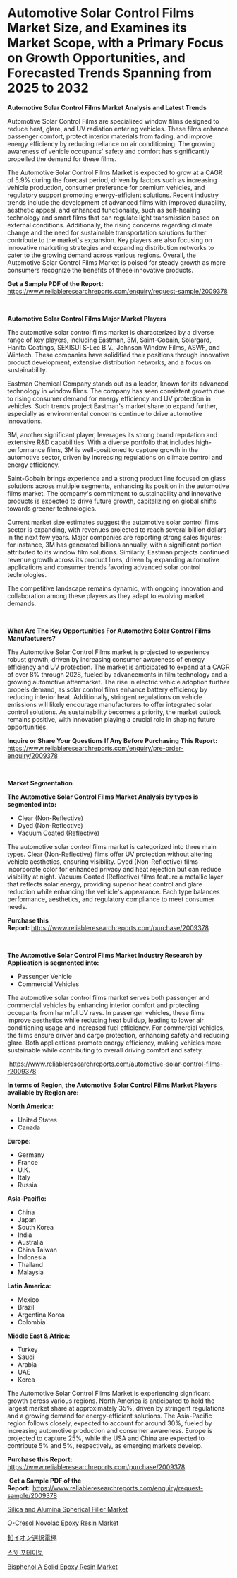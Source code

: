 <p><h1>Automotive Solar Control Films Market Size, and Examines its Market Scope, with a Primary Focus on Growth Opportunities, and Forecasted Trends Spanning from 2025 to 2032</h1></p><p><strong>Automotive Solar Control Films Market Analysis and Latest Trends</strong></p>
<p><p>Automotive Solar Control Films are specialized window films designed to reduce heat, glare, and UV radiation entering vehicles. These films enhance passenger comfort, protect interior materials from fading, and improve energy efficiency by reducing reliance on air conditioning. The growing awareness of vehicle occupants' safety and comfort has significantly propelled the demand for these films.</p><p>The Automotive Solar Control Films Market is expected to grow at a CAGR of 5.9% during the forecast period, driven by factors such as increasing vehicle production, consumer preference for premium vehicles, and regulatory support promoting energy-efficient solutions. Recent industry trends include the development of advanced films with improved durability, aesthetic appeal, and enhanced functionality, such as self-healing technology and smart films that can regulate light transmission based on external conditions. Additionally, the rising concerns regarding climate change and the need for sustainable transportation solutions further contribute to the market's expansion. Key players are also focusing on innovative marketing strategies and expanding distribution networks to cater to the growing demand across various regions. Overall, the Automotive Solar Control Films Market is poised for steady growth as more consumers recognize the benefits of these innovative products.</p></p>
<p><strong>Get a Sample PDF of the Report:&nbsp;</strong> <a href="https://www.reliableresearchreports.com/enquiry/request-sample/2009378?utm_campaign=38&utm_medium=2&utm_source=Github&utm_content=ia&utm_term=04042025&utm_id=automotive-solar-control-films">https://www.reliableresearchreports.com/enquiry/request-sample/2009378</a></p>
<p>&nbsp;</p>
<p><strong>Automotive Solar Control Films Major Market Players</strong></p>
<p><p>The automotive solar control films market is characterized by a diverse range of key players, including Eastman, 3M, Saint-Gobain, Solargard, Hanita Coatings, SEKISUI S-Lec B.V., Johnson Window Films, ASWF, and Wintech. These companies have solidified their positions through innovative product development, extensive distribution networks, and a focus on sustainability.</p><p>Eastman Chemical Company stands out as a leader, known for its advanced technology in window films. The company has seen consistent growth due to rising consumer demand for energy efficiency and UV protection in vehicles. Such trends project Eastman's market share to expand further, especially as environmental concerns continue to drive automotive innovations.</p><p>3M, another significant player, leverages its strong brand reputation and extensive R&D capabilities. With a diverse portfolio that includes high-performance films, 3M is well-positioned to capture growth in the automotive sector, driven by increasing regulations on climate control and energy efficiency.</p><p>Saint-Gobain brings experience and a strong product line focused on glass solutions across multiple segments, enhancing its position in the automotive films market. The company's commitment to sustainability and innovative products is expected to drive future growth, capitalizing on global shifts towards greener technologies.</p><p>Current market size estimates suggest the automotive solar control films sector is expanding, with revenues projected to reach several billion dollars in the next few years. Major companies are reporting strong sales figures; for instance, 3M has generated billions annually, with a significant portion attributed to its window film solutions. Similarly, Eastman projects continued revenue growth across its product lines, driven by expanding automotive applications and consumer trends favoring advanced solar control technologies. </p><p>The competitive landscape remains dynamic, with ongoing innovation and collaboration among these players as they adapt to evolving market demands.</p></p>
<p>&nbsp;</p>
<p><strong>What Are The Key Opportunities For Automotive Solar Control Films Manufacturers?</strong></p>
<p><p>The Automotive Solar Control Films market is projected to experience robust growth, driven by increasing consumer awareness of energy efficiency and UV protection. The market is anticipated to expand at a CAGR of over 8% through 2028, fueled by advancements in film technology and a growing automotive aftermarket. The rise in electric vehicle adoption further propels demand, as solar control films enhance battery efficiency by reducing interior heat. Additionally, stringent regulations on vehicle emissions will likely encourage manufacturers to offer integrated solar control solutions. As sustainability becomes a priority, the market outlook remains positive, with innovation playing a crucial role in shaping future opportunities.</p></p>
<p><strong>Inquire or Share Your Questions If Any Before Purchasing This Report:</strong> <a href="https://www.reliableresearchreports.com/enquiry/pre-order-enquiry/2009378?utm_campaign=38&utm_medium=2&utm_source=Github&utm_content=ia&utm_term=04042025&utm_id=automotive-solar-control-films">https://www.reliableresearchreports.com/enquiry/pre-order-enquiry/2009378</a></p>
<p>&nbsp;</p>
<p><strong>Market Segmentation</strong></p>
<p><strong>The Automotive Solar Control Films Market Analysis by types is segmented into:</strong></p>
<p><ul><li>Clear (Non-Reflective)</li><li>Dyed (Non-Reflective)</li><li>Vacuum Coated (Reflective)</li></ul></p>
<p><p>The automotive solar control films market is categorized into three main types. Clear (Non-Reflective) films offer UV protection without altering vehicle aesthetics, ensuring visibility. Dyed (Non-Reflective) films incorporate color for enhanced privacy and heat rejection but can reduce visibility at night. Vacuum Coated (Reflective) films feature a metallic layer that reflects solar energy, providing superior heat control and glare reduction while enhancing the vehicle's appearance. Each type balances performance, aesthetics, and regulatory compliance to meet consumer needs.</p></p>
<p><strong>Purchase this Report:&nbsp;</strong><a href="https://www.reliableresearchreports.com/purchase/2009378?utm_campaign=38&utm_medium=2&utm_source=Github&utm_content=ia&utm_term=04042025&utm_id=automotive-solar-control-films">https://www.reliableresearchreports.com/purchase/2009378</a></p>
<p>&nbsp;</p>
<p><strong>The Automotive Solar Control Films Market Industry Research by Application is segmented into:</strong></p>
<p><ul><li>Passenger Vehicle</li><li>Commercial Vehicles</li></ul></p>
<p><p>The automotive solar control films market serves both passenger and commercial vehicles by enhancing interior comfort and protecting occupants from harmful UV rays. In passenger vehicles, these films improve aesthetics while reducing heat buildup, leading to lower air conditioning usage and increased fuel efficiency. For commercial vehicles, the films ensure driver and cargo protection, enhancing safety and reducing glare. Both applications promote energy efficiency, making vehicles more sustainable while contributing to overall driving comfort and safety.</p></p>
<p><a href="https://www.reliableresearchreports.com/automotive-solar-control-films-r2009378?utm_campaign=38&utm_medium=2&utm_source=Github&utm_content=ia&utm_term=04042025&utm_id=automotive-solar-control-films">&nbsp;https://www.reliableresearchreports.com/automotive-solar-control-films-r2009378</a></p>
<p><strong>In terms of Region, the Automotive Solar Control Films Market Players available by Region are:</strong></p>
<p>
    <p> <strong> North America: </strong>
        <ul>
            <li>United States</li>
            <li>Canada</li>
        </ul>
        </p> 
    <p> <strong> Europe: </strong>
        <ul>
            <li>Germany</li>
            <li>France</li>
            <li>U.K.</li>
            <li>Italy</li>
            <li>Russia</li>
        </ul>
        </p> 
    <p> <strong> Asia-Pacific: </strong>
        <ul>
            <li>China</li>
            <li>Japan</li>
            <li>South Korea</li>
            <li>India</li>
            <li>Australia</li>
            <li>China Taiwan</li>
            <li>Indonesia</li>
            <li>Thailand</li>
            <li>Malaysia</li>
        </ul>
        </p> 
    <p> <strong> Latin America: </strong>
        <ul>
            <li>Mexico</li>
            <li>Brazil</li>
            <li>Argentina Korea</li>
            <li>Colombia</li>
        </ul>
        </p> 
    <p> <strong> Middle East & Africa: </strong>
        <ul>
            <li>Turkey</li>
            <li>Saudi</li>
            <li>Arabia</li>
            <li>UAE</li>
            <li>Korea</li>
        </ul>
    </p>
    </p>
<p><p>The Automotive Solar Control Films Market is experiencing significant growth across various regions. North America is anticipated to hold the largest market share at approximately 35%, driven by stringent regulations and a growing demand for energy-efficient solutions. The Asia-Pacific region follows closely, expected to account for around 30%, fueled by increasing automotive production and consumer awareness. Europe is projected to capture 25%, while the USA and China are expected to contribute 5% and 5%, respectively, as emerging markets develop.</p></p>
<p><strong>Purchase this Report: </strong><a href="https://www.reliableresearchreports.com/purchase/2009378?utm_campaign=38&utm_medium=2&utm_source=Github&utm_content=ia&utm_term=04042025&utm_id=automotive-solar-control-films">https://www.reliableresearchreports.com/purchase/2009378</a></p>
<p>&nbsp;<strong>Get a Sample PDF of the Report:&nbsp;&nbsp;</strong><a href="https://www.reliableresearchreports.com/enquiry/request-sample/2009378?utm_campaign=38&utm_medium=2&utm_source=Github&utm_content=ia&utm_term=04042025&utm_id=automotive-solar-control-films">https://www.reliableresearchreports.com/enquiry/request-sample/2009378</a></p>
<p><strong></strong></p>
<p><p><a href="https://github.com/ghaligopezf5/Market-Research-Report-List-1/blob/main/silica-and-alumina-spherical-filler-market.md?utm_campaign=38&utm_medium=2&utm_source=Github&utm_content=ia&utm_term=04042025&utm_id=automotive-solar-control-films">Silica and Alumina Spherical Filler Market</a></p><p><a href="https://github.com/drielvinki/Market-Research-Report-List-1/blob/main/o-cresol-novolac-epoxy-resin-market.md?utm_campaign=38&utm_medium=2&utm_source=Github&utm_content=ia&utm_term=04042025&utm_id=automotive-solar-control-films">O-Cresol Novolac Epoxy Resin Market</a></p><p><a href="https://github.com/mohamedbakry57/Market-Research-Report-List-7/blob/main/238184851660.md?utm_campaign=38&utm_medium=2&utm_source=Github&utm_content=ia&utm_term=04042025&utm_id=automotive-solar-control-films">鉛イオン選択電極</a></p><p><a href="https://github.com/laholand/Market-Research-Report-List-7/blob/main/240683851727.md?utm_campaign=38&utm_medium=2&utm_source=Github&utm_content=ia&utm_term=04042025&utm_id=automotive-solar-control-films">스윗 포테이토</a></p><p><a href="https://github.com/decockogbaro25/Market-Research-Report-List-1/blob/main/bisphenol-a-solid-epoxy-resin-market.md?utm_campaign=38&utm_medium=2&utm_source=Github&utm_content=ia&utm_term=04042025&utm_id=automotive-solar-control-films">Bisphenol A Solid Epoxy Resin Market</a></p></p>